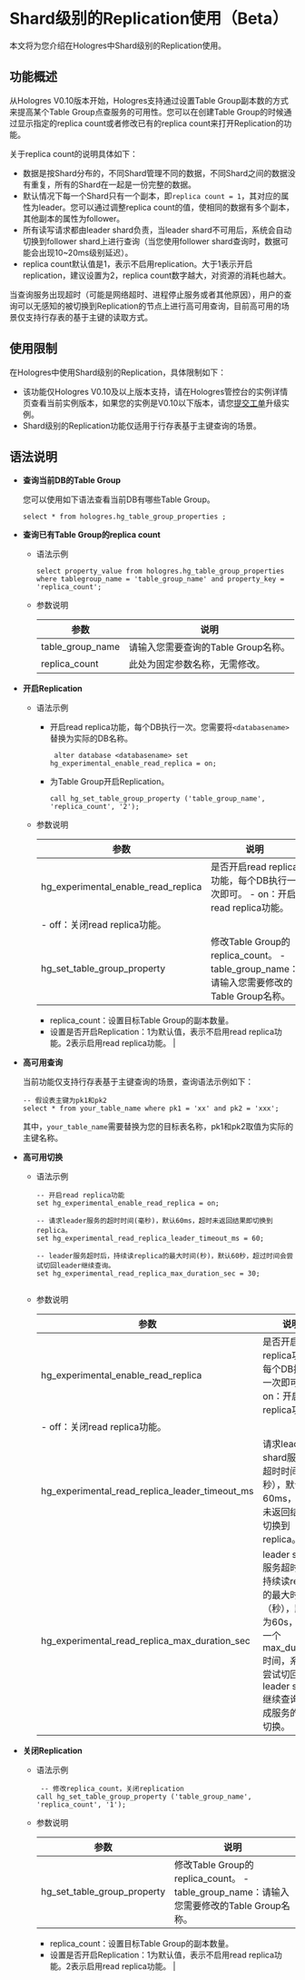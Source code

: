 # Shard级别的Replication使用（Beta）

本文将为您介绍在Hologres中Shard级别的Replication使用。

## 功能概述

从Hologres V0.10版本开始，Hologres支持通过设置Table Group副本数的方式来提高某个Table Group点查服务的可用性。您可以在创建Table Group的时候通过显示指定的replica count或者修改已有的replica count来打开Replication的功能。

关于replica count的说明具体如下：

-   数据是按Shard分布的，不同Shard管理不同的数据，不同Shard之间的数据没有重复，所有的Shard在一起是一份完整的数据。
-   默认情况下每一个Shard只有一个副本，即`replica count = 1`，其对应的属性为leader。您可以通过调整replica count的值，使相同的数据有多个副本，其他副本的属性为follower。
-   所有读写请求都由leader shard负责，当leader shard不可用后，系统会自动切换到follower shard上进行查询（当您使用follower shard查询时，数据可能会出现10~20ms级别延迟）。
-   replica count默认值是1，表示不启用replication。大于1表示开启replication，建议设置为2，replica count数字越大，对资源的消耗也越大。

当查询服务出现超时（可能是网络超时、进程停止服务或者其他原因），用户的查询可以无感知的被切换到Replication的节点上进行高可用查询，目前高可用的场景仅支持行存表的基于主键的读取方式。

## 使用限制

在Hologres中使用Shard级别的Replication，具体限制如下：

-   该功能仅Hologres V0.10及以上版本支持，请在Hologres管控台的实例详情页查看当前实例版本，如果您的实例是V0.10以下版本，请您[提交工单](https://selfservice.console.aliyun.com/ticket/createIndex?spm=5176.2020520129.console-base-top.dwork-order-1.29d546aee0gsiH)升级实例。
-   Shard级别的Replication功能仅适用于行存表基于主键查询的场景。

## 语法说明

-   **查询当前DB的Table Group**

    您可以使用如下语法查看当前DB有哪些Table Group。

    ```
    select * from hologres.hg_table_group_properties ;
    ```

-   **查询已有Table Group的replica count**
    -   语法示例

        ```
        select property_value from hologres.hg_table_group_properties where tablegroup_name = 'table_group_name' and property_key = 'replica_count';
        ```

    -   参数说明

        |参数|说明|
        |--|--|
        |table\_group\_name|请输入您需要查询的Table Group名称。|
        |replica\_count|此处为固定参数名称，无需修改。|

-   **开启Replication**
    -   语法示例
        -   开启read replica功能，每个DB执行一次。您需要将`<databasename>`替换为实际的DB名称。

            ```
             alter database <databasename> set hg_experimental_enable_read_replica = on;
            ```

        -   为Table Group开启Replication。

            ```
            call hg_set_table_group_property ('table_group_name', 'replica_count', '2');
            ```

    -   参数说明

        |参数|说明|
        |--|--|
        |hg\_experimental\_enable\_read\_replica|是否开启read replica功能，每个DB执行一次即可。        -   on：开启read replica功能。
        -   off：关闭read replica功能。 |
        |hg\_set\_table\_group\_property|修改Table Group的replica\_count。        -   table\_group\_name：请输入您需要修改的Table Group名称。
        -   replica\_count：设置目标Table Group的副本数量。
        -   设置是否开启Replication：1为默认值，表示不启用read replica功能。2表示启用read replica功能。 |

-   **高可用查询**

    当前功能仅支持行存表基于主键查询的场景，查询语法示例如下：

    ```
    -- 假设表主键为pk1和pk2
    select * from your_table_name where pk1 = 'xx' and pk2 = 'xxx';
    ```

    其中，`your_table_name`需要替换为您的目标表名称，pk1和pk2取值为实际的主键名称。

-   **高可用切换**
    -   语法示例

        ```
        -- 开启read replica功能
        set hg_experimental_enable_read_replica = on;
        
        -- 请求leader服务的超时时间(毫秒)，默认60ms，超时未返回结果即切换到replica。
        set hg_experimental_read_replica_leader_timeout_ms = 60;
        
        -- leader服务超时后，持续读replica的最大时间(秒)，默认60秒，超过时间会尝试切回leader继续查询。
        set hg_experimental_read_replica_max_duration_sec = 30; 
                                    
        ```

    -   参数说明

        |参数|说明|
        |--|--|
        |hg\_experimental\_enable\_read\_replica|是否开启read replica功能，每个DB执行一次即可。        -   on：开启read replica功能。
        -   off：关闭read replica功能。 |
        |hg\_experimental\_read\_replica\_leader\_timeout\_ms|请求leader shard服务的超时时间（毫秒），默认为60ms，超时未返回结果即切换到replica。|
        |hg\_experimental\_read\_replica\_max\_duration\_sec|leader shard服务超时后，持续读replica的最大时间（秒），默认为60s，每隔一个max\_duration时间，系统会尝试切回leader shard继续查询，完成服务的自动切换。|

-   **关闭Replication**
    -   语法示例

        ```
         -- 修改replica_count，关闭replication
        call hg_set_table_group_property ('table_group_name', 'replica_count', '1');
        ```

    -   参数说明

        |参数|说明|
        |--|--|
        |hg\_set\_table\_group\_property|修改Table Group的replica\_count。        -   table\_group\_name：请输入您需要修改的Table Group名称。
        -   replica\_count：设置目标Table Group的副本数量。
        -   设置是否开启Replication：1为默认值，表示不启用read replica功能。2表示启用read replica功能。 |



